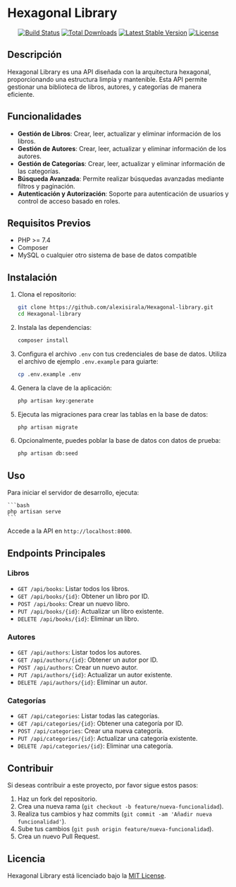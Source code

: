 # Hexagonal Library

<p align="center">
<a href="https://github.com/alexisirala/Hexagonal-library/actions"><img src="https://github.com/alexisirala/Hexagonal-library/workflows/tests/badge.svg" alt="Build Status"></a>
<a href="https://packagist.org/packages/alexisirala/hexagonal-library"><img src="https://img.shields.io/packagist/dt/alexisirala/hexagonal-library" alt="Total Downloads"></a>
<a href="https://packagist.org/packages/alexisirala/hexagonal-library"><img src="https://img.shields.io/packagist/v/alexisirala/hexagonal-library" alt="Latest Stable Version"></a>
<a href="https://packagist.org/packages/alexisirala/hexagonal-library"><img src="https://img.shields.io/packagist/l/alexisirala/hexagonal-library" alt="License"></a>
</p>

## Descripción

Hexagonal Library es una API diseñada con la arquitectura hexagonal, proporcionando una estructura limpia y mantenible. Esta API permite gestionar una biblioteca de libros, autores, y categorías de manera eficiente.

## Funcionalidades

- **Gestión de Libros**: Crear, leer, actualizar y eliminar información de los libros.
- **Gestión de Autores**: Crear, leer, actualizar y eliminar información de los autores.
- **Gestión de Categorías**: Crear, leer, actualizar y eliminar información de las categorías.
- **Búsqueda Avanzada**: Permite realizar búsquedas avanzadas mediante filtros y paginación.
- **Autenticación y Autorización**: Soporte para autenticación de usuarios y control de acceso basado en roles.

## Requisitos Previos

- PHP >= 7.4
- Composer
- MySQL o cualquier otro sistema de base de datos compatible

## Instalación

1. Clona el repositorio:

    ```bash
    git clone https://github.com/alexisirala/Hexagonal-library.git
    cd Hexagonal-library
    ```

2. Instala las dependencias:

    ```bash
    composer install
    ```

3. Configura el archivo `.env` con tus credenciales de base de datos. Utiliza el archivo de ejemplo `.env.example` para guiarte:

    ```bash
    cp .env.example .env
    ```

4. Genera la clave de la aplicación:

    ```bash
    php artisan key:generate
    ```

5. Ejecuta las migraciones para crear las tablas en la base de datos:

    ```bash
    php artisan migrate
    ```

6. Opcionalmente, puedes poblar la base de datos con datos de prueba:

    ```bash
    php artisan db:seed
    ```

## Uso

Para iniciar el servidor de desarrollo, ejecuta:

    ```bash
    php artisan serve
    ```

Accede a la API en `http://localhost:8000`.

## Endpoints Principales

### Libros

- `GET /api/books`: Listar todos los libros.
- `GET /api/books/{id}`: Obtener un libro por ID.
- `POST /api/books`: Crear un nuevo libro.
- `PUT /api/books/{id}`: Actualizar un libro existente.
- `DELETE /api/books/{id}`: Eliminar un libro.

### Autores

- `GET /api/authors`: Listar todos los autores.
- `GET /api/authors/{id}`: Obtener un autor por ID.
- `POST /api/authors`: Crear un nuevo autor.
- `PUT /api/authors/{id}`: Actualizar un autor existente.
- `DELETE /api/authors/{id}`: Eliminar un autor.

### Categorías

- `GET /api/categories`: Listar todas las categorías.
- `GET /api/categories/{id}`: Obtener una categoría por ID.
- `POST /api/categories`: Crear una nueva categoría.
- `PUT /api/categories/{id}`: Actualizar una categoría existente.
- `DELETE /api/categories/{id}`: Eliminar una categoría.

## Contribuir

Si deseas contribuir a este proyecto, por favor sigue estos pasos:

1. Haz un fork del repositorio.
2. Crea una nueva rama (`git checkout -b feature/nueva-funcionalidad`).
3. Realiza tus cambios y haz commits (`git commit -am 'Añadir nueva funcionalidad'`).
4. Sube tus cambios (`git push origin feature/nueva-funcionalidad`).
5. Crea un nuevo Pull Request.

## Licencia

Hexagonal Library está licenciado bajo la [MIT License](https://opensource.org/licenses/MIT). 